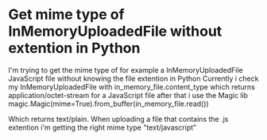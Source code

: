 
# Get mime type of InMemoryUploadedFile without extention in Python

I'm trying to get the mime type of for example a InMemoryUploadedFile JavaScript file without knowing the file extention in Python
Currently i check my InMemoryUploadedFile with in_memory_file.content_type which returns application/octet-stream for a JavaScript file after that i use the Magic lib
magic.Magic(mime=True).from_buffer(in_memory_file.read())

Which returns text/plain.
When uploading a file that contains the .js extention i'm getting the right mime type "text/javascript"

        